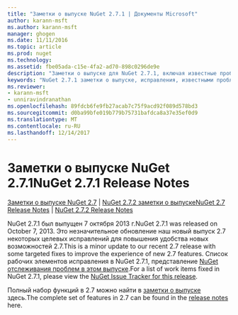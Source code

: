 ```yaml
---
title: "Заметки о выпуске NuGet 2.7.1 | Документы Microsoft"
author: karann-msft
ms.author: karann-msft
manager: ghogen
ms.date: 11/11/2016
ms.topic: article
ms.prod: nuget
ms.technology: 
ms.assetid: fbe05ada-c15e-4fa2-ad70-898c0296de9e
description: "Заметки о выпуске для NuGet 2.7.1, включая известные проблемы, исправленные ошибки, добавленные функции и DCR."
keywords: "NuGet 2.7.1 заметки о выпуске, исправления, известными проблемами, добавлены функции, DCR"
ms.reviewer:
- karann-msft
- unniravindranathan
ms.openlocfilehash: 89fdcb6fe9fb27acab7c75f9acd92f089d578bd3
ms.sourcegitcommit: d0ba99bfe019b779b75731bafdca8a37e35ef0d9
ms.translationtype: MT
ms.contentlocale: ru-RU
ms.lasthandoff: 12/14/2017
---
```

# <a name="nuget-271-release-notes"></a><span data-ttu-id="60cd0-104">Заметки о выпуске NuGet 2.7.1</span><span class="sxs-lookup"><span data-stu-id="60cd0-104">NuGet 2.7.1 Release Notes</span></span>

<span data-ttu-id="60cd0-105">[Заметки о выпуске NuGet 2.7](../release-notes/nuget-2.7.md) | [NuGet 2.7.2 заметки о выпуске](../release-notes/nuget-2.7.2.md)</span><span class="sxs-lookup"><span data-stu-id="60cd0-105">[NuGet 2.7 Release Notes](../release-notes/nuget-2.7.md) | [NuGet 2.7.2 Release Notes](../release-notes/nuget-2.7.2.md)</span></span>

<span data-ttu-id="60cd0-106">NuGet 2.7.1 был выпущен 7 октября 2013 г.</span><span class="sxs-lookup"><span data-stu-id="60cd0-106">NuGet 2.7.1 was released on October 7, 2013.</span></span>  <span data-ttu-id="60cd0-107">Это незначительное обновление наш новый выпуск 2.7 некоторых целевых исправлений для повышения удобства новых возможностей 2.7.</span><span class="sxs-lookup"><span data-stu-id="60cd0-107">This is a minor update to our recent 2.7 release with some targeted fixes to improve the experience of new 2.7 features.</span></span> <span data-ttu-id="60cd0-108">Список рабочих элементов исправления в NuGet 2.7.1, представление [NuGet отслеживания проблем в этом выпуске](http://nuget.codeplex.com/workitem/list/advanced?keyword=&status=Closed&type=All&priority=All&release=NuGet%202.7.1&assignedTo=All&component=All&sortField=LastUpdatedDate&sortDirection=Descending&page=0).</span><span class="sxs-lookup"><span data-stu-id="60cd0-108">For a list of work items fixed in NuGet 2.7.1, please view the [NuGet Issue Tracker for this release](http://nuget.codeplex.com/workitem/list/advanced?keyword=&status=Closed&type=All&priority=All&release=NuGet%202.7.1&assignedTo=All&component=All&sortField=LastUpdatedDate&sortDirection=Descending&page=0).</span></span>

<span data-ttu-id="60cd0-109">Полный набор функций в 2.7 можно найти в [заметки о выпуске](../release-notes/nuget-2.7.md) здесь.</span><span class="sxs-lookup"><span data-stu-id="60cd0-109">The complete set of features in 2.7 can be found in the [release notes](../release-notes/nuget-2.7.md) here.</span></span>
